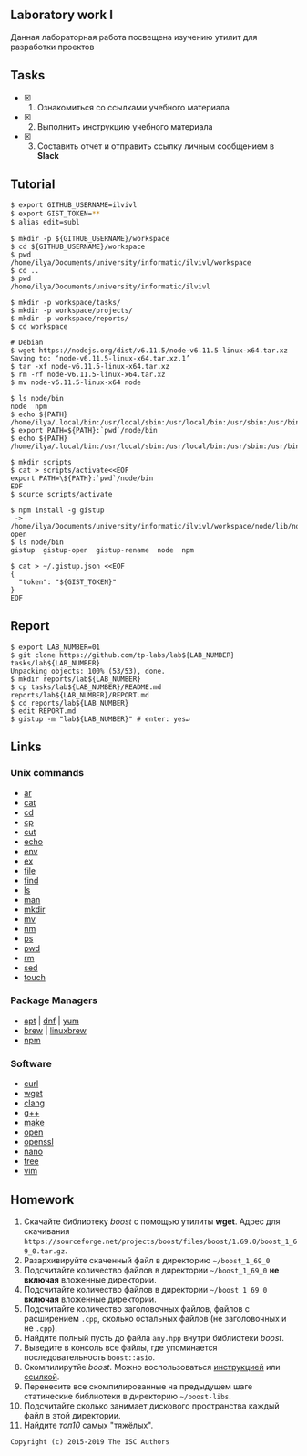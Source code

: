 ## Laboratory work I

Данная лабораторная работа посвещена изучению утилит для разработки проектов

## Tasks

- [X] 1. Ознакомиться со ссылками учебного материала
- [x] 2. Выполнить инструкцию учебного материала
- [x] 3. Составить отчет и отправить ссылку личным сообщением в **Slack**

## Tutorial

```bash
$ export GITHUB_USERNAME=ilvivl
$ export GIST_TOKEN=**
$ alias edit=subl
```

```ShellSession
$ mkdir -p ${GITHUB_USERNAME}/workspace
$ cd ${GITHUB_USERNAME}/workspace
$ pwd
/home/ilya/Documents/university/informatic/ilvivl/workspace
$ cd ..
$ pwd
/home/ilya/Documents/university/informatic/ilvivl
```

```ShellSession
$ mkdir -p workspace/tasks/
$ mkdir -p workspace/projects/
$ mkdir -p workspace/reports/
$ cd workspace
```

```ShellSession
# Debian
$ wget https://nodejs.org/dist/v6.11.5/node-v6.11.5-linux-x64.tar.xz
Saving to: ‘node-v6.11.5-linux-x64.tar.xz.1’
$ tar -xf node-v6.11.5-linux-x64.tar.xz
$ rm -rf node-v6.11.5-linux-x64.tar.xz
$ mv node-v6.11.5-linux-x64 node
```

```ShellSession
$ ls node/bin
node  npm
$ echo ${PATH}
/home/ilya/.local/bin:/usr/local/sbin:/usr/local/bin:/usr/sbin:/usr/bin:/sbin:/bin:/usr/games:/usr/local/games:/snap/bin
$ export PATH=${PATH}:`pwd`/node/bin
$ echo ${PATH}
/home/ilya/.local/bin:/usr/local/sbin:/usr/local/bin:/usr/sbin:/usr/bin:/sbin:/bin:/usr/games:/usr/local/games:/snap/bin:/home/ilya/Documents/university/informatic/ilvivl/workspace/node/bin

$ mkdir scripts
$ cat > scripts/activate<<EOF
export PATH=\${PATH}:`pwd`/node/bin
EOF
$ source scripts/activate
```

```ShellSession
$ npm install -g gistup
 -> /home/ilya/Documents/university/informatic/ilvivl/workspace/node/lib/node_modules/gistup/bin/gistup-open
$ ls node/bin
gistup  gistup-open  gistup-rename  node  npm
```

```ShellSession
$ cat > ~/.gistup.json <<EOF
{
  "token": "${GIST_TOKEN}"
}
EOF
```

## Report

```ShellSession
$ export LAB_NUMBER=01
$ git clone https://github.com/tp-labs/lab${LAB_NUMBER} tasks/lab${LAB_NUMBER}
Unpacking objects: 100% (53/53), done.
$ mkdir reports/lab${LAB_NUMBER}
$ cp tasks/lab${LAB_NUMBER}/README.md reports/lab${LAB_NUMBER}/REPORT.md
$ cd reports/lab${LAB_NUMBER}
$ edit REPORT.md
$ gistup -m "lab${LAB_NUMBER}" # enter: yes↵
```

## Links

### Unix commands

- [ar](https://en.wikipedia.org/wiki/Ar_(Unix))
- [cat](https://en.wikipedia.org/wiki/Cat_(Unix))
- [cd](https://en.wikipedia.org/wiki/Cd_(command))
- [cp](https://en.wikipedia.org/wiki/Cp_(Unix))
- [cut](https://en.wikipedia.org/wiki/Cut_(Unix))
- [echo](https://en.wikipedia.org/wiki/Echo_(command))
- [env](https://en.wikipedia.org/wiki/Env_(shell))
- [ex](https://en.wikipedia.org/wiki/Ex_(editor))
- [file](https://en.wikipedia.org/wiki/File_(command))
- [find](https://en.wikipedia.org/wiki/Find)
- [ls](https://en.wikipedia.org/wiki/Ls)
- [man](https://en.wikipedia.org/wiki/Man_page)
- [mkdir](https://en.wikipedia.org/wiki/Mkdir)
- [mv](https://en.wikipedia.org/wiki/Mv)
- [nm](https://en.wikipedia.org/wiki/Nm_(Unix))
- [ps](https://en.wikipedia.org/wiki/Ps_(Unix))
- [pwd](https://en.wikipedia.org/wiki/Pwd)
- [rm](https://en.wikipedia.org/wiki/Rm_(Unix))
- [sed](https://en.wikipedia.org/wiki/Sed)
- [touch](https://en.wikipedia.org/wiki/Touch_(Unix))

### Package Managers

- [apt](http://help.ubuntu.ru/wiki/apt) | [dnf](https://en.wikipedia.org/wiki/DNF_(software)) | [yum](https://fedoraproject.org/wiki/Yum/ru)
- [brew](https://brew.sh) | [linuxbrew](http://linuxbrew.sh)
- [npm](https://docs.npmjs.com)

### Software

- [curl](https://www.gitbook.com/book/bagder/everything-curl/details)
- [wget](https://www.gnu.org/software/wget/manual/wget.pdf)
- [clang](https://clang.llvm.org)
- [g++](https://gcc.gnu.org/onlinedocs/gcc-4.0.2/gcc/G_002b_002b-and-GCC.html)
- [make](https://en.wikipedia.org/wiki/Make_(software))
- [open](https://developer.apple.com/legacy/library/documentation/Darwin/Reference/ManPages/man1/open.1.html)
- [openssl](https://www.openssl.org)
- [nano](https://www.nano-editor.org)
- [tree](https://linux.die.net/man/1/tree)
- [vim](http://www.vim.org)

## Homework

1. Скачайте библиотеку *boost* с помощью утилиты **wget**. Адрес для скачивания `https://sourceforge.net/projects/boost/files/boost/1.69.0/boost_1_69_0.tar.gz`.
2. Разархивируйте скаченный файл в директорию `~/boost_1_69_0`
3. Подсчитайте количество файлов в директории `~/boost_1_69_0` **не включая** вложенные директории.
4. Подсчитайте количество файлов в директории `~/boost_1_69_0` **включая** вложенные директории.
5. Подсчитайте количество заголовочных файлов, файлов с расширением `.cpp`, сколько остальных файлов (не заголовочных и не `.cpp`).
6. Найдите полный пусть до файла `any.hpp` внутри библиотеки *boost*.
7. Выведите в консоль все файлы, где упоминается последовательность `boost::asio`.
8. Скомпилирутйе *boost*. Можно воспользоваться [инструкцией](https://www.boost.org/doc/libs/1_61_0/more/getting_started/unix-variants.html#or-build-custom-binaries) или [ссылкой](https://codeyarns.com/2017/01/24/how-to-build-boost-on-linux/).
9. Перенесите все скомпилированные на предыдущем шаге статические библиотеки в директорию `~/boost-libs`.
10. Подсчитайте сколько занимает дискового пространства каждый файл в этой директории.
11. Найдите *топ10* самых "тяжёлых".

```
Copyright (c) 2015-2019 The ISC Authors
```
